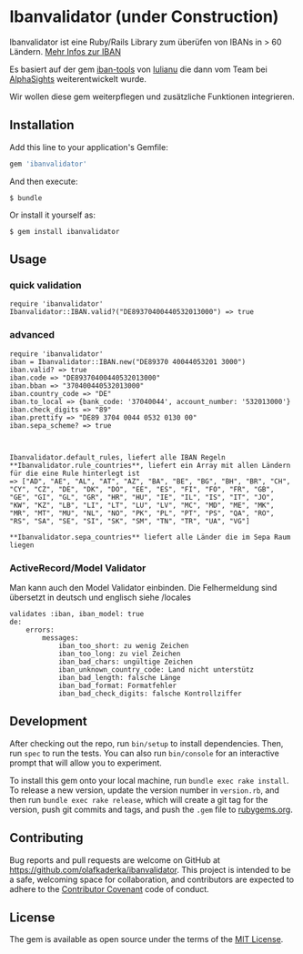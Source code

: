 # Ibanvalidator (under Construction)

Ibanvalidator ist eine Ruby/Rails Library zum überüfen von IBANs in > 60 Ländern. [Mehr Infos zur IBAN](https://de.wikipedia.org/wiki/IBAN)

Es basiert auf der gem [iban-tools](http://github.com/iulianu/iban-tools) von [Iulianu](http://github.com/iulianu) die dann vom Team
bei [AlphaSights](https://engineering.alphasights.com) weiterentwickelt wurde.

Wir wollen diese gem weiterpflegen und zusätzliche Funktionen integrieren.

## Installation

Add this line to your application's Gemfile:

```ruby
gem 'ibanvalidator'
```

And then execute:

    $ bundle

Or install it yourself as:

    $ gem install ibanvalidator

## Usage

### quick validation
	require 'ibanvalidator'
	Ibanvalidator::IBAN.valid?("DE89370400440532013000") => true

### advanced
	require 'ibanvalidator'
	iban = Ibanvalidator::IBAN.new("DE89370 40044053201 3000")
	iban.valid? => true
	iban.code => "DE89370400440532013000"
	iban.bban => "370400440532013000"
	iban.country_code => "DE"
	iban.to_local => {bank_code: '37040044', account_number: '532013000'}
	iban.check_digits => "89"
	iban.prettify => "DE89 3704 0044 0532 0130 00"	
	iban.sepa_scheme? => true



	Ibanvalidator.default_rules, liefert alle IBAN Regeln
	**Ibanvalidator.rule_countries**, liefert ein Array mit allen Ländern für die eine Rule hinterlegt ist
	=> ["AD", "AE", "AL", "AT", "AZ", "BA", "BE", "BG", "BH", "BR", "CH", "CY", "CZ", "DE", "DK", "DO", "EE", "ES", "FI", "FO", "FR", "GB", "GE", "GI", "GL", "GR", "HR", "HU", "IE", "IL", "IS", "IT", "JO", "KW", "KZ", "LB", "LI", "LT", "LU", "LV", "MC", "MD", "ME", "MK", "MR", "MT", "MU", "NL", "NO", "PK", "PL", "PT", "PS", "QA", "RO", "RS", "SA", "SE", "SI", "SK", "SM", "TN", "TR", "UA", "VG"]

	**Ibanvalidator.sepa_countries** liefert alle Länder die im Sepa Raum liegen
	
### ActiveRecord/Model Validator
Man kann auch den Model Validator einbinden. Die Felhermeldung sind übersetzt in deutsch und englisch siehe /locales

	validates :iban, iban_model: true
	de:
  		errors:
    		messages:
      			iban_too_short: zu wenig Zeichen
      			iban_too_long: zu viel Zeichen
      			iban_bad_chars: ungültige Zeichen
      			iban_unknown_country_code: Land nicht unterstütz
      			iban_bad_length: falsche Länge
      			iban_bad_format: Formatfehler
      			iban_bad_check_digits: falsche Kontrollziffer




## Development

After checking out the repo, run `bin/setup` to install dependencies. Then, run `spec` to run the tests. You can also run `bin/console` for an interactive prompt that will allow you to experiment.

To install this gem onto your local machine, run `bundle exec rake install`. To release a new version, update the version number in `version.rb`, and then run `bundle exec rake release`, which will create a git tag for the version, push git commits and tags, and push the `.gem` file to [rubygems.org](https://rubygems.org).

## Contributing

Bug reports and pull requests are welcome on GitHub at https://github.com/olafkaderka/ibanvalidator. This project is intended to be a safe, welcoming space for collaboration, and contributors are expected to adhere to the [Contributor Covenant](http://contributor-covenant.org) code of conduct.

## License

The gem is available as open source under the terms of the [MIT License](http://opensource.org/licenses/MIT).


